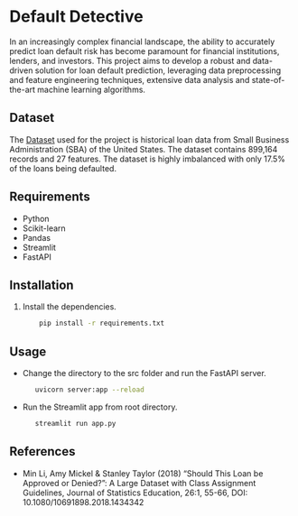 # Default Detective

In an increasingly complex financial landscape, the ability to accurately predict loan default risk has become paramount for financial institutions, lenders, and investors. This project aims to develop a robust and data-driven solution for loan default prediction, leveraging data preprocessing and feature engineering techniques, extensive data analysis and state-of-the-art machine learning algorithms. 

## Dataset
The [Dataset](https://www.tandfonline.com/doi/figure/10.1080/10691898.2018.1434342?scroll=top&needAccess=true&role=tab) used for the project is historical loan data from Small Business Administration (SBA) of the United States. The dataset contains 899,164 records and 27 features. The dataset is highly imbalanced with only 17.5% of the loans being defaulted. 

## Requirements

- Python
- Scikit-learn
- Pandas
- Streamlit
- FastAPI

## Installation

1. Install the dependencies.

    ```sh
        pip install -r requirements.txt 
    ```

## Usage

- Change the directory to the src folder and run the FastAPI server.
    
     ```sh
        uvicorn server:app --reload 
     ```

- Run the Streamlit app from root directory.

     ```sh
        streamlit run app.py 
     ```

## References

- Min Li, Amy Mickel & Stanley Taylor (2018) “Should This Loan be Approved or Denied?”: A Large Dataset with Class Assignment Guidelines, Journal of Statistics Education, 26:1, 55-66, DOI: 10.1080/10691898.2018.1434342
